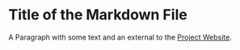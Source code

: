 # Title of the Markdown File

A Paragraph with some text and an external to the [Project Website](https://github.com/capjan/markdown-util).
